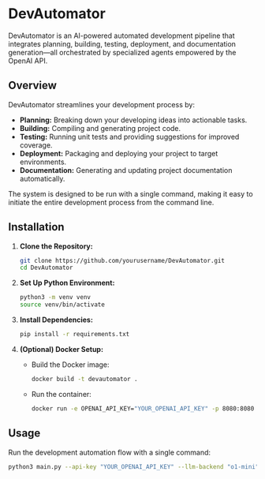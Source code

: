 # DevAutomator

DevAutomator is an AI-powered automated development pipeline that integrates planning, building, testing, deployment, and documentation generation—all orchestrated by specialized agents empowered by the OpenAI API.

## Overview

DevAutomator streamlines your development process by:
- **Planning:** Breaking down your developing ideas into actionable tasks.
- **Building:** Compiling and generating project code.
- **Testing:** Running unit tests and providing suggestions for improved coverage.
- **Deployment:** Packaging and deploying your project to target environments.
- **Documentation:** Generating and updating project documentation automatically.

The system is designed to be run with a single command, making it easy to initiate the entire development process from the command line.

## Installation

1. **Clone the Repository:**
    ```bash
    git clone https://github.com/yourusername/DevAutomator.git
    cd DevAutomator
    ```

2. **Set Up Python Environment:**
    ```bash
    python3 -m venv venv
    source venv/bin/activate
    ```

3. **Install Dependencies:**
    ```bash
    pip install -r requirements.txt
    ```

4. **(Optional) Docker Setup:**
    - Build the Docker image:
      ```bash
      docker build -t devautomator .
      ```
    - Run the container:
      ```bash
      docker run -e OPENAI_API_KEY="YOUR_OPENAI_API_KEY" -p 8080:8080 devautomator
      ```

## Usage

Run the development automation flow with a single command:

```bash
python3 main.py --api-key "YOUR_OPENAI_API_KEY" --llm-backend "o1-mini" --research-topic "YOUR DEVELOPING IDEA"
